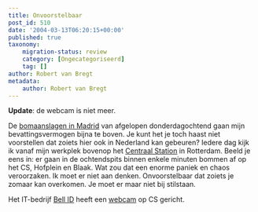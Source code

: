 ```yaml
---
title: Onvoorstelbaar
post_id: 510
date: '2004-03-13T06:20:15+00:00'
published: true
taxonomy:
    migration-status: review
    category: [Ongecategoriseerd]
    tag: []
author: Robert van Bregt
metadata:
    author: Robert van Bregt
---
```

**Update**: de webcam is niet meer.

De [bomaanslagen in Madrid](http://news.bbc.co.uk/2/hi/in_depth/europe/2004/madrid_train_attacks/default.stm) van afgelopen donderdagochtend gaan mijn bevattingsvermogen bijna te boven. Je kunt het je toch haast niet voorstellen dat zoiets hier ook in Nederland kan gebeuren? Iedere dag kijk ik vanaf mijn werkplek bovenop het [Centraal Station](http://www.rotterdamcentraal.com/) in Rotterdam. Beeld je eens in: er gaan in de ochtendspits binnen enkele minuten bommen af op het CS, Hofplein en Blaak. Wat zou dat een enorme paniek en chaos veroorzaken. Ik moet er niet aan denken. Onvoorstelbaar dat zoiets je zomaar kan overkomen. Je moet er maar niet bij stilstaan.

Het IT-bedrijf [Bell ID](http://www.bellid.com/) heeft een [webcam](http://www.bellid.com/html/a_web_main.htm) op CS gericht.
